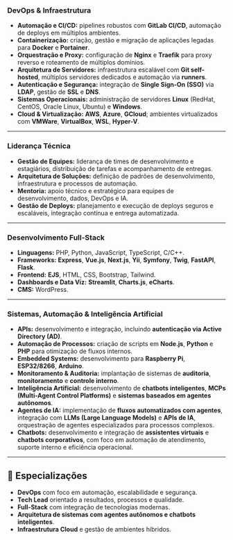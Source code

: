 ### **DevOps & Infraestrutura**

* **Automação e CI/CD:** pipelines robustos com **GitLab CI/CD**, automação de deploys em múltiplos ambientes.
* **Containerização:** criação, gestão e migração de aplicações legadas para **Docker** e **Portainer**.
* **Orquestração e Proxy:** configuração de **Nginx** e **Traefik** para proxy reverso e roteamento de múltiplos domínios.
* **Arquitetura de Servidores:** infraestrutura escalável com **Git self-hosted**, múltiplos servidores dedicados e automação via **runners**.
* **Autenticação e Segurança:** integração de **Single Sign-On (SSO)** via **LDAP**, gestão de **SSL** e **DNS**.
* **Sistemas Operacionais:** administração de servidores **Linux** (RedHat, CentOS, Oracle Linux, Ubuntu) e **Windows**.
* **Cloud & Virtualização:** **AWS**, **Azure**, **GCloud**; ambientes virtualizados com **VMWare**, **VirtualBox**, **WSL**, **Hyper-V**.

---

### **Liderança Técnica**

* **Gestão de Equipes:** liderança de times de desenvolvimento e estagiários, distribuição de tarefas e acompanhamento de entregas.
* **Arquitetura de Soluções:** definição de padrões de desenvolvimento, infraestrutura e processos de automação.
* **Mentoria:** apoio técnico e estratégico para equipes de desenvolvimento, dados, DevOps e IA.
* **Gestão de Deploys:** planejamento e execução de deploys seguros e escaláveis, integração contínua e entrega automatizada.

---

### **Desenvolvimento Full-Stack**

* **Linguagens:** PHP, Python, JavaScript, TypeScript, C/C++.
* **Frameworks:** **Express**, **Vue.js**, **Next.js**, **Yii**, **Symfony**, **Twig**, **FastAPI**, **Flask**.
* **Frontend:** **EJS**, HTML, CSS, Bootstrap, Tailwind.
* **Dashboards e Data Viz:** **Streamlit**, **Charts.js**, **eCharts**.
* **CMS:** WordPress.

---

### **Sistemas, Automação & Inteligência Artificial**

* **APIs:** desenvolvimento e integração, incluindo **autenticação via Active Directory (AD)**.
* **Automação de Processos:** criação de scripts em **Node.js**, **Python** e **PHP** para otimização de fluxos internos.
* **Embedded Systems:** desenvolvimento para **Raspberry Pi**, **ESP32/8266**, **Arduino**.
* **Monitoramento & Auditoria:** implantação de sistemas de **auditoria**, **monitoramento** e **controle interno**.
* **Inteligência Artificial:** desenvolvimento de **chatbots inteligentes**, **MCPs (Multi-Agent Control Platforms)** e **sistemas baseados em agentes autônomos**.
* **Agentes de IA:** implementação de **fluxos automatizados com agentes**, integração com **LLMs (Large Language Models)** e **APIs de IA**, orquestração de agentes especializados para processos complexos.
* **Chatbots:** desenvolvimento e integração de **assistentes virtuais** e **chatbots corporativos**, com foco em automação de atendimento, suporte interno e eficiência operacional.

---

## 🚀 Especializações

* **DevOps** com foco em automação, escalabilidade e segurança.
* **Tech Lead** orientado a resultados, processos e qualidade.
* **Full-Stack** com integração de tecnologias modernas.
* **Arquitetura de sistemas com agentes autônomos e chatbots inteligentes**.
* **Infraestrutura Cloud** e gestão de ambientes híbridos.
